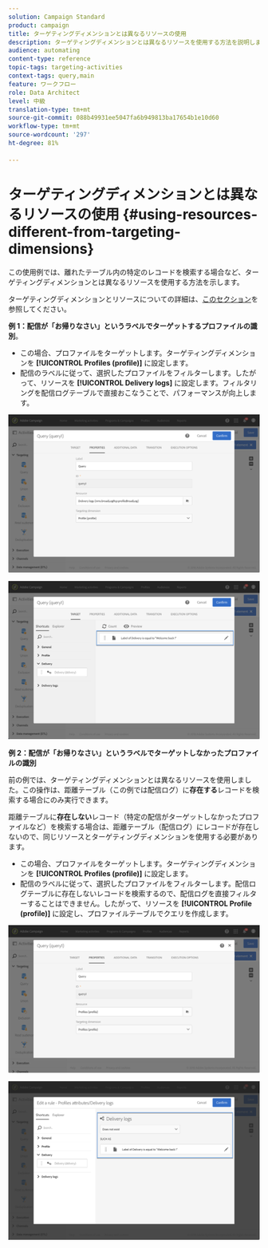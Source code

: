 ```yaml
---
solution: Campaign Standard
product: campaign
title: ターゲティングディメンションとは異なるリソースの使用
description: ターゲティングディメンションとは異なるリソースを使用する方法を説明します。
audience: automating
content-type: reference
topic-tags: targeting-activities
context-tags: query,main
feature: ワークフロー
role: Data Architect
level: 中級
translation-type: tm+mt
source-git-commit: 088b49931ee5047fa6b949813ba17654b1e10d60
workflow-type: tm+mt
source-wordcount: '297'
ht-degree: 81%

---
```



# ターゲティングディメンションとは異なるリソースの使用 {#using-resources-different-from-targeting-dimensions}

この使用例では、離れたテーブル内の特定のレコードを検索する場合など、ターゲティングディメンションとは異なるリソースを使用する方法を示します。

ターゲティングディメンションとリソースについての詳細は、[このセクション](../../automating/using/query.md#targeting-dimensions-and-resources)を参照してください。

**例 1：配信が「お帰りなさい」というラベルでターゲットするプロファイルの識別**。

* この場合、プロファイルをターゲットします。ターゲティングディメンションを **[!UICONTROL Profiles (profile)]** に設定します。
* 配信のラベルに従って、選択したプロファイルをフィルターします。したがって、リソースを **[!UICONTROL Delivery logs]** に設定します。フィルタリングを配信ログテーブルで直接おこなうことで、パフォーマンスが向上します。

![](assets/targeting_dimension6.png)

![](assets/targeting_dimension7.png)

**例 2：配信が「お帰りなさい」というラベルでターゲットしなかったプロファイルの識別**

前の例では、ターゲティングディメンションとは異なるリソースを使用しました。この操作は、距離テーブル（この例では配信ログ）に&#x200B;**存在する**&#x200B;レコードを検索する場合にのみ実行できます。

距離テーブルに&#x200B;**存在しない**&#x200B;レコード（特定の配信がターゲットしなかったプロファイルなど）を検索する場合は、距離テーブル（配信ログ）にレコードが存在しないので、同じリソースとターゲティングディメンションを使用する必要があります。

* この場合、プロファイルをターゲットします。ターゲティングディメンションを **[!UICONTROL Profiles (profile)]** に設定します。
* 配信のラベルに従って、選択したプロファイルをフィルターします。配信ログテーブルに存在しないレコードを検索するので、配信ログを直接フィルターすることはできません。したがって、リソースを **[!UICONTROL Profile (profile)]** に設定し、プロファイルテーブルでクエリを作成します。

![](assets/targeting_dimension8.png)

![](assets/targeting_dimension9.png)
